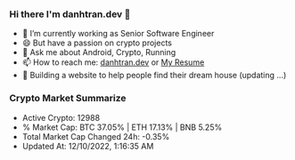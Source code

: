 ### Hi there I'm danhtran.dev 👋

- 🔭 I’m currently working as Senior Software Engineer
- 😄 But have a passion on crypto projects
- 💬 Ask me about Android, Crypto, Running 
- 📫 How to reach me: <a href="https://danhtran.dev" target="_blank">danhtran.dev</a> or <a href="Dan-Resume.pdf" target="_blank">My Resume</a>
- 🌱 Building a website to help people find their dream house (updating ...)

### Crypto Market Summarize
- Active Crypto: 12988
- % Market Cap: BTC 37.05% | ETH 17.13% | BNB 5.25%
- Total Market Cap Changed 24h: -0.35%
- Updated At: 12/10/2022, 1:16:35 AM
